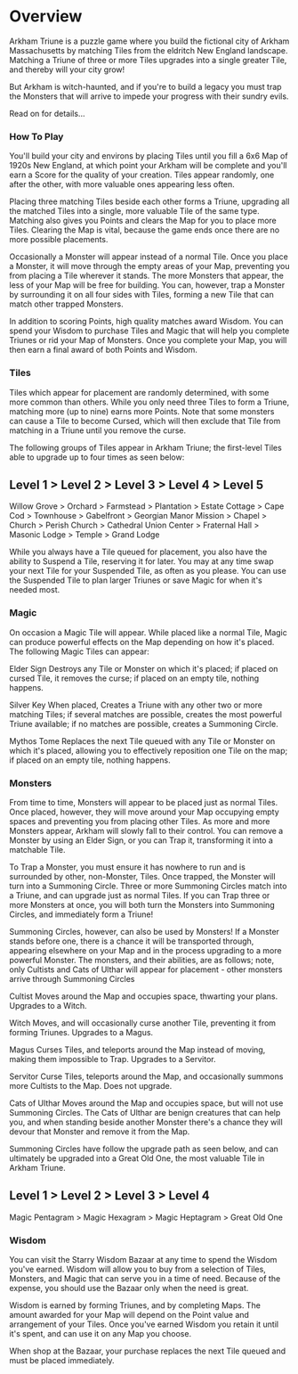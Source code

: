 # Overview

Arkham Triune is a puzzle game where you build the fictional city of Arkham Massachusetts by matching Tiles from the eldritch New England landscape. Matching a Triune of three or more Tiles upgrades into a single greater Tile, and thereby will your city grow! 

But Arkham is witch-haunted, and if you're to build a legacy you must trap the Monsters that will arrive to impede your progress with their sundry evils. 

Read on for details...

### How To Play

You'll build your city and environs by placing Tiles until you fill a 6x6 Map of 1920s New England, at which point your Arkham will be complete and you'll earn a Score for the quality of your creation. Tiles appear randomly, one after the other, with more valuable ones appearing less often.

Placing three matching Tiles beside each other forms a Triune, upgrading all the matched Tiles into a single, more valuable Tile of the same type. Matching also gives you Points and clears the Map for you to place more Tiles. Clearing the Map is vital, because the game ends once there are no more possible placements.

Occasionally a Monster will appear instead of a normal Tile. Once you place a Monster, it will move through the empty areas of your Map, preventing you from placing a Tile wherever it stands. The more Monsters that appear, the less of your Map will be free for building. You can, however, trap a Monster by surrounding it on all four sides with Tiles, forming a new Tile that can match other trapped Monsters.

In addition to scoring Points, high quality matches award Wisdom. You can spend your Wisdom to purchase Tiles and Magic that will help you complete Triunes or rid your Map of Monsters. Once you complete your Map, you will then earn a final award of both Points and Wisdom.

### Tiles

Tiles which appear for placement are randomly determined, with some more common than others. While you only need three Tiles to form a Triune, matching more (up to nine) earns more Points. Note that some monsters can cause a Tile to become Cursed, which will then exclude that Tile from matching in a Triune until you remove the curse.

The following groups of Tiles appear in Arkham Triune; the first-level Tiles able to upgrade up to four times as seen below:

Level 1 > Level 2 > Level 3 > Level 4 > Level 5
-----------------------------------------------
Willow Grove > Orchard > Farmstead > Plantation > Estate
Cottage > Cape Cod > Townhouse > Gabelfront > Georgian Manor
Mission > Chapel > Church > Perish Church > Cathedral
Union Center > Fraternal Hall > Masonic Lodge > Temple > Grand Lodge

While you always have a Tile queued for placement, you also have the ability to Suspend a Tile, reserving it for later. You may at any time swap your next Tile for your Suspended Tile, as often as you please. You can use the Suspended Tile to plan larger Triunes or save Magic for when it's needed most.

### Magic

On occasion a Magic Tile will appear. While placed like a normal Tile, Magic can produce powerful effects on the Map depending on how it's placed. The following Magic Tiles can appear:

Elder Sign
Destroys any Tile or Monster on which it's placed; if placed on cursed Tile, it removes the curse; if placed on an empty tile, nothing happens.

Silver Key
When placed, Creates a Triune with any other two or more matching Tiles; if several matches are possible, creates the most powerful Triune available; if no matches are possible, creates a Summoning Circle.

Mythos Tome
Replaces the next Tile queued with any Tile or Monster on which it's placed, allowing you to effectively reposition one Tile on the map; if placed on an empty tile, nothing happens.

### Monsters

From time to time, Monsters will appear to be placed just as normal Tiles. Once placed, however, they will move around your Map occupying empty spaces and preventing you from placing other Tiles. As more and more Monsters appear, Arkham will slowly fall to their control. You can remove a Monster by using an Elder Sign, or you can Trap it, transforming it into a matchable Tile.

To Trap a Monster, you must ensure it has nowhere to run and is surrounded by other, non-Monster, Tiles. Once trapped, the Monster will turn into a Summoning Circle. Three or more Summoning Circles match into a Triune, and can upgrade just as normal Tiles. If you can Trap three or more Monsters at once, you will both turn the Monsters into Summoning Circles, and immediately form a Triune!

Summoning Circles, however, can also be used by Monsters! If a Monster stands before one, there is a chance it will be transported through, appearing elsewhere on your Map and in the process upgrading to a more powerful Monster. The monsters, and their abilities, are as follows; note, only Cultists and Cats of Ulthar will appear for placement - other monsters arrive through Summoning Circles

Cultist
Moves around the Map and occupies space, thwarting your plans. Upgrades to a Witch.

Witch
Moves, and will occasionally curse another Tile, preventing it from forming Triunes. Upgrades to a Magus.

Magus
Curses Tiles, and teleports around the Map instead of moving, making them impossible to Trap. Upgrades to a Servitor.

Servitor
Curse Tiles, teleports around the Map, and occasionally summons more Cultists to the Map. Does not upgrade.

Cats of Ulthar
Moves around the Map and occupies space, but will not use Summoning Circles. The Cats of Ulthar are benign creatures that can help you, and when standing beside another Monster there's a chance they will devour that Monster and remove it from the Map. 

Summoning Circles have follow the upgrade path as seen below, and can ultimately be upgraded into a Great Old One, the most valuable Tile in Arkham Triune.

Level 1 > Level 2 > Level 3 > Level 4
-------------------------------------
Magic Pentagram > Magic Hexagram > Magic Heptagram > Great Old One

### Wisdom

You can visit the Starry Wisdom Bazaar at any time to spend the Wisdom you've earned. Wisdom will allow you to buy from a selection of Tiles, Monsters, and Magic that can serve you in a time of need. Because of the expense, you should use the Bazaar only when the need is great.

Wisdom is earned by forming Triunes, and by completing Maps. The amount awarded for your Map will depend on the Point value and arrangement of your Tiles. Once you've earned Wisdom you retain it until it's spent, and can use it on any Map you choose.

When shop at the Bazaar, your purchase replaces the next Tile queued and must be placed immediately.
